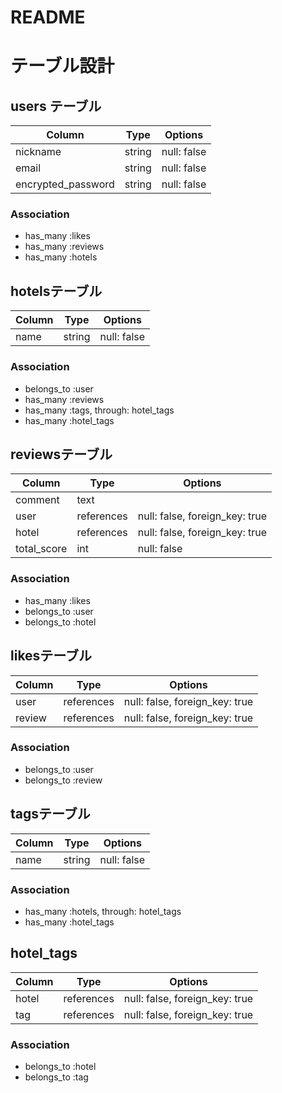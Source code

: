 # README

# テーブル設計

## users テーブル

| Column                    | Type   | Options     |
| ------------------------- | ------ | ----------- |
| nickname                  | string | null: false |
| email                     | string | null: false |
| encrypted_password        | string | null: false |

### Association
- has_many :likes
- has_many :reviews
- has_many :hotels

## hotelsテーブル

| Column | Type   | Options     |
| -------| ------ | ------------|
| name   | string | null: false |


### Association
- belongs_to :user
- has_many :reviews
- has_many :tags, through: hotel_tags
- has_many :hotel_tags

## reviewsテーブル

| Column        | Type       | Options  
| ------------- | ---------- | ------------------------------ |
| comment       | text       |                                |
| user          | references | null: false, foreign_key: true |
| hotel         | references | null: false, foreign_key: true |
| total_score   | int        | null: false                    |


### Association
- has_many :likes
- belongs_to :user
- belongs_to :hotel

## likesテーブル

| Column | Type       | Options                        |
| ------ | ---------- | ------------------------------ |
| user   | references | null: false, foreign_key: true |
| review | references | null: false, foreign_key: true |

### Association
- belongs_to :user
- belongs_to :review

## tagsテーブル

| Column | Type   | Options     |
| ------ | ------ | ----------- |
| name   | string | null: false |


### Association
- has_many :hotels, through: hotel_tags
- has_many :hotel_tags


## hotel_tags

| Column | Type       | Options                        |
| ------ | ---------- | ------------------------------ |
| hotel  | references | null: false, foreign_key: true |
| tag    | references | null: false, foreign_key: true |

### Association
- belongs_to :hotel
- belongs_to :tag
